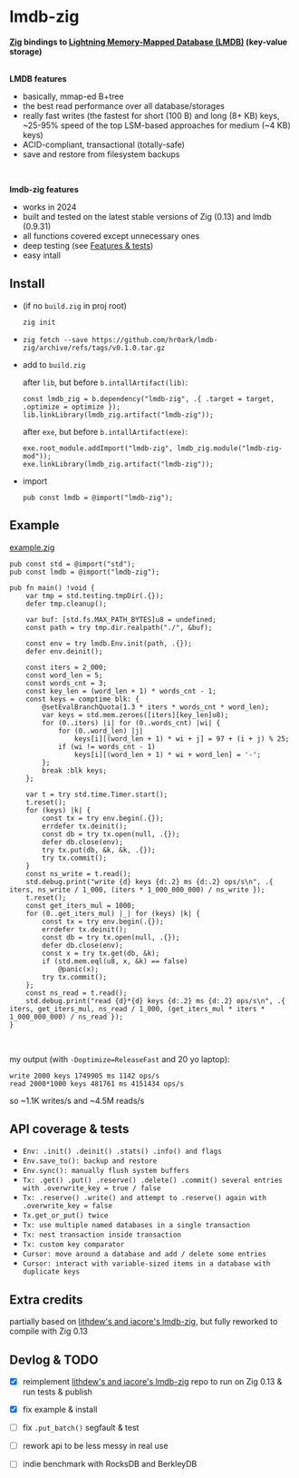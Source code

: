 # lmdb-zig
**[Zig](https://ziglang.org) bindings to [Lightning Memory-Mapped Database (LMDB)](http://www.lmdb.tech/doc/) (key-value storage)**
<br><br>

**LMDB features**
- basically, mmap-ed B+tree
- the best read performance over all database/storages
- really fast writes (the fastest for short (100 B) and long (8+ KB) keys, ~25-95% speed of the top LSM-based approaches for medium (~4 KB) keys)
- ACID-compliant, transactional (totally-safe)
- save and restore from filesystem backups
<br>

**lmdb-zig features**
- works in 2024
- built and tested on the latest stable versions of Zig (0.13) and lmdb (0.9.31)
- all functions covered except unnecessary ones
- deep testing (see [Features & tests](#features-tests))
- easy intall



## Install
- (if no `build.zig` in proj root)
  ```
  zig init
  ```
- ```
  zig fetch --save https://github.com/hr0ark/lmdb-zig/archive/refs/tags/v0.1.0.tar.gz
  ```
- add to `build.zig`
  
  after `lib`, but before `b.intallArtifact(lib)`:

  ```zig
  const lmdb_zig = b.dependency("lmdb-zig", .{ .target = target, .optimize = optimize });
  lib.linkLibrary(lmdb_zig.artifact("lmdb-zig"));
  ```

  after `exe`, but before `b.intallArtifact(exe)`:
  
  ```zig
  exe.root_module.addImport("lmdb-zig", lmdb_zig.module("lmdb-zig-mod"));
  exe.linkLibrary(lmdb_zig.artifact("lmdb-zig"));
  ```
- import
  ```zig
  pub const lmdb = @import("lmdb-zig");
  ```



## Example
[example.zig](https://github.com/hr0ark/lmdb-zig/blob/main/example.zig)
```zig
pub const std = @import("std");
pub const lmdb = @import("lmdb-zig");

pub fn main() !void {
    var tmp = std.testing.tmpDir(.{});
    defer tmp.cleanup();

    var buf: [std.fs.MAX_PATH_BYTES]u8 = undefined;
    const path = try tmp.dir.realpath("./", &buf);

    const env = try lmdb.Env.init(path, .{});
    defer env.deinit();

    const iters = 2_000;
    const word_len = 5;
    const words_cnt = 3;
    const key_len = (word_len + 1) * words_cnt - 1;
    const keys = comptime blk: {
        @setEvalBranchQuota(1.3 * iters * words_cnt * word_len);
        var keys = std.mem.zeroes([iters][key_len]u8);
        for (0..iters) |i| for (0..words_cnt) |wi| {
            for (0..word_len) |j|
                keys[i][(word_len + 1) * wi + j] = 97 + (i + j) % 25;
            if (wi != words_cnt - 1)
                keys[i][(word_len + 1) * wi + word_len] = '-';
        };
        break :blk keys;
    };

    var t = try std.time.Timer.start();
    t.reset();
    for (keys) |k| {
        const tx = try env.begin(.{});
        errdefer tx.deinit();
        const db = try tx.open(null, .{});
        defer db.close(env);
        try tx.put(db, &k, &k, .{});
        try tx.commit();
    }
    const ns_write = t.read();
    std.debug.print("write {d} keys {d:.2} ms {d:.2} ops/s\n", .{ iters, ns_write / 1_000, (iters * 1_000_000_000) / ns_write });
    t.reset();
    const get_iters_mul = 1000;
    for (0..get_iters_mul) |_| for (keys) |k| {
        const tx = try env.begin(.{});
        errdefer tx.deinit();
        const db = try tx.open(null, .{});
        defer db.close(env);
        const x = try tx.get(db, &k);
        if (std.mem.eql(u8, x, &k) == false)
            @panic(x);
        try tx.commit();
    };
    const ns_read = t.read();
    std.debug.print("read {d}*{d} keys {d:.2} ms {d:.2} ops/s\n", .{ iters, get_iters_mul, ns_read / 1_000, (get_iters_mul * iters * 1_000_000_000) / ns_read });
}
```
<br>

my output (with `-Doptimize=ReleaseFast` and 20 yo laptop):
```
write 2000 keys 1749905 ms 1142 ops/s
read 2000*1000 keys 481761 ms 4151434 ops/s
```
so ~1.1K writes/s and ~4.5M reads/s



## API coverage & tests
- `Env: .init() .deinit() .stats() .info() and flags`
- `Env.save_to(): backup and restore`
- `Env.sync(): manually flush system buffers`
- `Tx: .get() .put() .reserve() .delete() .commit() several entries with .overwrite_key = true / false`
- `Tx: .reserve() .write() and attempt to .reserve() again with .overwrite_key = false`
- `Tx.get_or_put() twice`
- `Tx: use multiple named databases in a single transaction`
- `Tx: nest transaction inside transaction`
- `Tx: custom key comparator`
- `Cursor: move around a database and add / delete some entries`
- `Cursor: interact with variable-sized items in a database with duplicate keys`



## Extra credits
partially based on [lithdew's and iacore's lmdb-zig](https://github.com/iacore/lmdb-zig), 
but fully reworked to compile with Zig 0.13



## Devlog & TODO
- [x] reimplement [lithdew's and iacore's lmdb-zig](https://github.com/iacore/lmdb-zig) repo 
  to run on Zig 0.13 & run tests & publish
- [x] fix example & install
- [ ] fix `.put_batch()` segfault & test
- [ ] rework api to be less messy in real use
- [ ] indie benchmark with RocksDB and BerkleyDB

